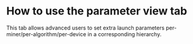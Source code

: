 # How to use the parameter view tab
This tab allows advanced users to set extra launch parameters per-miner/per-algorithm/per-device in a corresponding hierarchy.